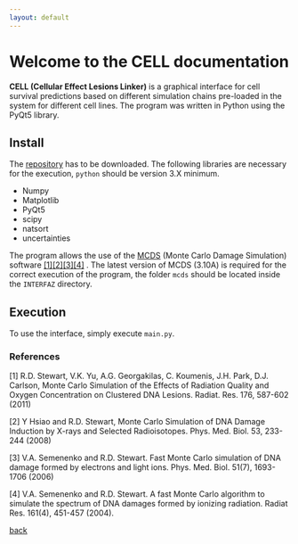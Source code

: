 ```yaml
---
layout: default
---
```


# Welcome to the CELL documentation

**CELL (Cellular Effect Lesions Linker)** is a graphical interface for cell survival predictions based on different simulation chains pre-loaded in the system for different cell lines. The program was written in Python using the PyQt5 library.

## Install

The [repository](https://github.com/mpvalen/interfaz_grafica_adn) has to be downloaded. The following libraries are necessary for the execution,  `python`  should be version 3.X minimum.

- Numpy
- Matplotlib
- PyQt5
- scipy
- natsort
- uncertainties

The program allows the use of the [MCDS](https://faculty.washington.edu/trawets/mcds/) (Monte Carlo Damage Simulation) software [[1]](#references)[[2]](#references)[[3]](#references)[[4]](#references) . The latest version of MCDS (3.10A) is required for the correct execution of the program, the folder  `mcds` should be located inside the `INTERFAZ` directory.

## Execution

To use the interface, simply execute `main.py`.

### References

[1] R.D. Stewart, V.K. Yu, A.G. Georgakilas, C. Koumenis, J.H. Park, D.J. Carlson, Monte Carlo Simulation of the Effects of Radiation Quality and Oxygen Concentration on Clustered DNA Lesions. Radiat. Res. 176, 587-602 (2011)

[2] Y Hsiao and  R.D. Stewart, Monte Carlo Simulation of DNA Damage Induction by X-rays and Selected Radioisotopes. Phys. Med. Biol. 53, 233-244 (2008)

[3] V.A. Semenenko and R.D. Stewart. Fast Monte Carlo simulation of DNA damage formed by electrons and light ions. Phys. Med. Biol. 51(7), 1693-1706 (2006)

[4] V.A. Semenenko and R.D. Stewart. A fast Monte Carlo algorithm to simulate the spectrum of DNA damages formed by ionizing radiation. Radiat Res. 161(4), 451-457 (2004).

[back](./)

